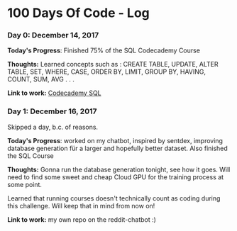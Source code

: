 # 100 Days Of Code - Log

### Day 0: December 14, 2017

**Today's Progress**: Finished 75% of the SQL Codecademy Course

**Thoughts:** Learned concepts such as :
CREATE TABLE, UPDATE, ALTER TABLE, SET, WHERE, CASE, ORDER BY, LIMIT, GROUP BY, HAVING, COUNT, SUM, AVG . . . 

**Link to work:** [Codecademy SQL](https://www.codecademy.com/learn)

### Day 1: December 16, 2017
Skipped a day, b.c. of reasons.

**Today's Progress**: worked on my chatbot, inspired by sentdex, improving database generation für a larger and hopefully better dataset. Also finished the SQL Course

**Thoughts:** Gonna run the database generation tonight, see how it goes. Will need to find some sweet and cheap Cloud GPU for the training process at some point. 

Learned that running courses doesn't technically count as coding during this challenge. Will keep that in mind from now on! 

**Link to work:** my own repo on the reddit-chatbot :)
